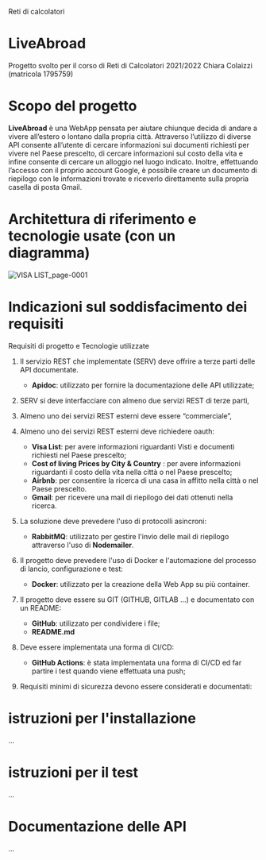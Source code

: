 Reti di calcolatori

# LiveAbroad #
Progetto svolto per il corso di Reti di Calcolatori 2021/2022
Chiara Colaizzi (matricola 1795759)

# Scopo del progetto #

**LiveAbroad** è una WebApp pensata per aiutare chiunque decida di andare a vivere all’estero o lontano dalla propria città.
Attraverso l’utilizzo di diverse API consente all’utente di cercare informazioni sui documenti richiesti per vivere nel Paese prescelto, di cercare informazioni sul costo della vita e infine consente di cercare un alloggio nel luogo indicato.
Inoltre, effettuando l’accesso con il proprio account Google, è possibile creare un documento di riepilogo con le informazioni trovate e riceverlo direttamente sulla propria casella di posta Gmail.


# Architettura di riferimento e tecnologie usate (con un diagramma)
![VISA LIST_page-0001](https://user-images.githubusercontent.com/49658009/195655355-8836e0c2-3bee-4322-adf5-ae0ba3e6e570.jpg)

# Indicazioni sul soddisfacimento dei requisiti

Requisiti di progetto e Tecnologie utilizzate
1. Il servizio REST che implementate (SERV) deve offrire a terze parti delle API documentate.
    * **Apidoc**: utilizzato per fornire la documentazione delle API utilizzate;
2.	SERV si deve interfacciare con almeno due servizi REST di terze parti,
3.	Almeno uno dei servizi REST esterni deve essere “commerciale”,
4.	Almeno uno dei servizi REST esterni deve richiedere oauth:

    * **Visa List**: per avere informazioni riguardanti Visti e documenti richiesti nel Paese prescelto;
    *	**Cost of living Prices by City & Country** : per avere informazioni riguardanti il costo della vita nella città o nel Paese prescelto;
    *	**Airbnb**: per consentire la ricerca di una casa in affitto nella città o nel Paese prescelto.
    *	**Gmail**: per ricevere una mail di riepilogo dei dati ottenuti nella ricerca.

5.	La soluzione deve prevedere l'uso di protocolli asincroni:
    * **RabbitMQ**: utilizzato per gestire l'invio delle mail di riepilogo attraverso l'uso di **Nodemailer**.

6.	Il progetto deve prevedere l'uso di Docker e l'automazione del processo di lancio, configurazione e test:
    * **Docker**: utilizzato per la creazione della Web App su più container.

7.	Il progetto deve essere su GIT (GITHUB, GITLAB ...) e documentato con un README: 
    *	**GitHub**: utilizzato per condividere i file;
    * **README.md**

8.	Deve essere implementata una forma di CI/CD:
    * **GitHub Actions**: è stata implementata una forma di CI/CD ed far partire i test quando viene effettuata una push;

9.	Requisiti minimi di sicurezza devono essere considerati e documentati:

# istruzioni per l'installazione
...

# istruzioni per il test
...

# Documentazione delle API
...
